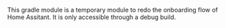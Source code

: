 This gradle module is a temporary module to redo the onboarding flow of Home Assitant.
It is only accessible through a debug build.
